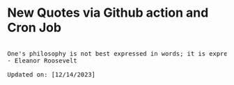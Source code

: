 # New Quotes via Github action and Cron Job

<pre>
<!-- #quote -->
One's philosophy is not best expressed in words; it is expressed in the choices one makes... and the choices we make are ultimately our responsibility.
- Eleanor Roosevelt

Updated on: [12/14/2023]
<!-- #quoteEnd -->
</pre>
